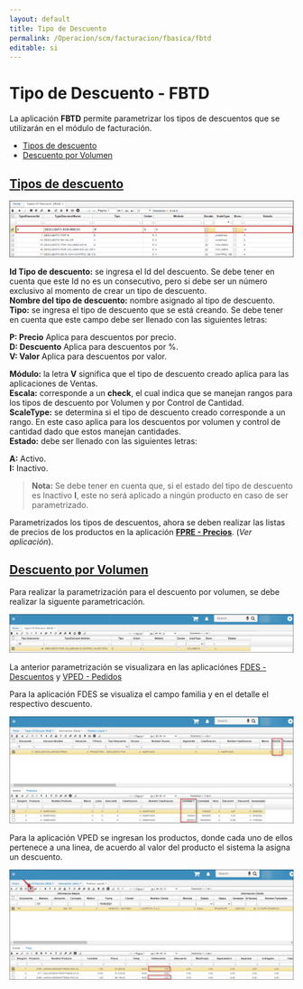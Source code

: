 ```yaml
---
layout: default
title: Tipo de Descuento
permalink: /Operacion/scm/facturacion/fbasica/fbtd
editable: si
---
```


# Tipo de Descuento - FBTD

La aplicación **FBTD** permite parametrizar los tipos de descuentos que se utilizarán en el módulo de facturación.

- [Tipos de descuento](https://docs.oasiscom.com/Operacion/scm/facturacion/fbasica/fbtd#tipos-de-descuento)  
- [Descuento por Volumen](https://docs.oasiscom.com/Operacion/scm/facturacion/fbasica/fbtd#descuento-por-volumen)  


## [Tipos de descuento](https://docs.oasiscom.com/Operacion/scm/facturacion/fbasica/fbtd#tipos-de-descuento)  
![](fbtd1.png)

**Id Tipo de descuento:** se ingresa el Id del descuento. Se debe tener en cuenta que este Id no es un consecutivo, pero si debe ser un número exclusivo al momento de crear un tipo de descuento.  
**Nombre del tipo de descuento:** nombre asignado al tipo de descuento.  
**Tipo:** se ingresa el tipo de descuento que se está creando. Se debe tener en cuenta que este campo debe ser llenado con las siguientes letras:  

  **P: Precio** Aplica para descuentos por precio.  
  **D: Descuento** Aplica para descuentos por %.  
  **V: Valor** Aplica para descuentos por valor.  

**Módulo:** la letra **V** significa que el tipo de descuento creado aplica para las aplicaciones de Ventas.  
**Escala:** corresponde a un **check**, el cual indica que se manejan rangos para los tipos de descuento por Volumen y por Control de Cantidad.  
**ScaleType:** se determina si el tipo de descuento creado corresponde a un rango. En este caso aplica para los descuentos por volumen y control de cantidad dado que estos manejan cantidades.  
**Estado:** debe ser llenado con las siguientes letras:  

  **A:** Activo.  
  **I:** Inactivo.  


> **Nota:** Se debe tener en cuenta que, si el estado del tipo de descuento es Inactivo **I**, este no será aplicado a ningún producto en caso de ser parametrizado.  

Parametrizados los tipos de descuentos, ahora se deben realizar las listas de precios de los productos en la aplicación [**FPRE - Precios**](http://docs.oasiscom.com/Operacion/scm/facturacion/fprecio/fpre). (_Ver aplicación_).    


## [Descuento por Volumen](https://docs.oasiscom.com/Operacion/scm/facturacion/fbasica/fbtd#descuento-por-volumen)   

Para realizar la parametrización para el descuento por volumen, se debe realizar la siguente parametricación.   

![](fbtd2.png)

La anterior parametrización se visualizara en las aplicaciónes [FDES - Descuentos](https://docs.oasiscom.com/Operacion/scm/facturacion/fprecio/fdes) y [VPED - Pedidos](https://docs.oasiscom.com/Operacion/scm/ventas/vpedido/vped)

Para la aplicación FDES se visualiza el campo familia y en el detalle el respectivo descuento.   

![](fbtd3.png)

Para la aplicación VPED se ingresan los productos, donde cada uno de ellos pertenece a una linea, de acuerdo al valor del producto el sistema la asigna un descuento.  

![](fbtd4.png)


